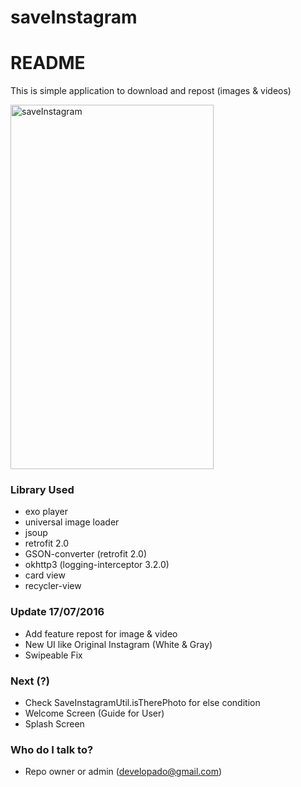 # saveInstagram
# README #

This is simple application to download and repost (images & videos)

<a data-flickr-embed="true" data-header="true" data-footer="true" data-context="true"  href="https://www.flickr.com/photos/95322148@N05/28264524472/in/dateposted-public/" title="saveInstagram"><img src="https://c1.staticflickr.com/9/8636/28264524472_133b5ef264_z.jpg" width="325" height="583" alt="saveInstagram"></a><script async src="//embedr.flickr.com/assets/client-code.js" charset="utf-8"></script>

### Library Used ###
* exo player
* universal image loader
* jsoup
* retrofit 2.0
* GSON-converter (retrofit 2.0)
* okhttp3 (logging-interceptor 3.2.0)
* card view
* recycler-view

### Update 17/07/2016 ###

* Add feature repost for image & video
* New UI like Original Instagram (White & Gray)
* Swipeable Fix

### Next (?) ###

* Check SaveInstagramUtil.isTherePhoto for else condition
* Welcome Screen (Guide for User)
* Splash Screen

### Who do I talk to? ###

* Repo owner or admin (developado@gmail.com)
